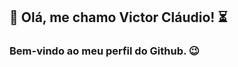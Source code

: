 ## 👋 Olá, me chamo Victor Cláudio! :hourglass_flowing_sand:
### Bem-vindo ao meu perfil do Github. :wink:
